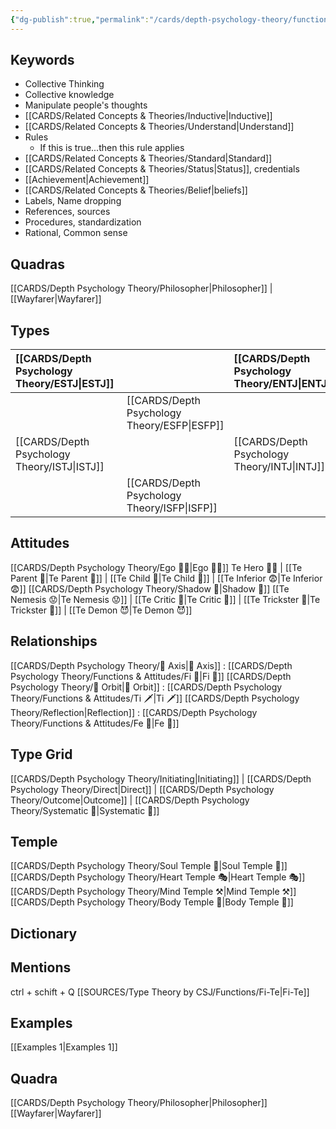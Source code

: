 ```yaml
---
{"dg-publish":true,"permalink":"/cards/depth-psychology-theory/functions-and-attitudes/te/","created":"2022-12-27T21:20:33.776+01:00","updated":"2023-04-08T10:59:05.862+02:00"}
---
```



## Keywords
- Collective Thinking
- Collective knowledge
- Manipulate people's thoughts 
- [[CARDS/Related Concepts & Theories/Inductive\|Inductive]]
- [[CARDS/Related Concepts & Theories/Understand\|Understand]]
- Rules
	- If this is true...then this rule applies 
- [[CARDS/Related Concepts & Theories/Standard\|Standard]]
- [[CARDS/Related Concepts & Theories/Status\|Status]], credentials
- [[Achievement\|Achievement]]
- [[CARDS/Related Concepts & Theories/Belief\|beliefs]]
- Labels, Name dropping
- References, sources 
- Procedures, standardization
- Rational, Common sense


## Quadras
[[CARDS/Depth Psychology Theory/Philosopher\|Philosopher]] | [[Wayfarer\|Wayfarer]] 

## Types 

| [[CARDS/Depth Psychology Theory/ESTJ\|ESTJ]]&nbsp; |  |  [[CARDS/Depth Psychology Theory/ENTJ\|ENTJ]]      |  |
|:---------------|:-----------|:---------------|:---------------|
|  | [[CARDS/Depth Psychology Theory/ESFP\|ESFP]]   |  | [[CARDS/Depth Psychology Theory/ENFP\|ENFP]]       |
| [[CARDS/Depth Psychology Theory/ISTJ\|ISTJ]]       | |  [[CARDS/Depth Psychology Theory/INTJ\|INTJ]]      |   |
|  |  [[CARDS/Depth Psychology Theory/ISFP\|ISFP]]  |    | [[CARDS/Depth Psychology Theory/INFP\|INFP]]       |  

## Attitudes
[[CARDS/Depth Psychology Theory/Ego 🙋‍♂️\|Ego 🙋‍♂️]]
Te Hero 🦸‍♂️ | [[Te Parent 🤨\|Te Parent 🤨]] | [[Te Child 🧒\|Te Child 🧒]] | [[Te Inferior 😨\|Te Inferior 😨]]
[[CARDS/Depth Psychology Theory/Shadow 👤\|Shadow 👤]] 
[[Te Nemesis 😟\|Te Nemesis 😟]] | [[Te Critic 🤔\|Te Critic 🤔]] | [[Te Trickster 🤡\|Te Trickster 🤡]] | [[Te Demon 😈\|Te Demon 😈]]

## Relationships 
[[CARDS/Depth Psychology Theory/🧲 Axis\|🧲 Axis]] : [[CARDS/Depth Psychology Theory/Functions & Attitudes/Fi 🔱\|Fi 🔱]]
[[CARDS/Depth Psychology Theory/🔄 Orbit\|🔄 Orbit]] : [[CARDS/Depth Psychology Theory/Functions & Attitudes/Ti 🗡️\|Ti 🗡️]]
[[CARDS/Depth Psychology Theory/Reflection\|Reflection]]  : [[CARDS/Depth Psychology Theory/Functions & Attitudes/Fe 💉\|Fe 💉]]

## Type Grid 
[[CARDS/Depth Psychology Theory/Initiating\|Initiating]] | [[CARDS/Depth Psychology Theory/Direct\|Direct]] | [[CARDS/Depth Psychology Theory/Outcome\|Outcome]] | [[CARDS/Depth Psychology Theory/Systematic 🔧\|Systematic 🔧]]

## Temple 
[[CARDS/Depth Psychology Theory/Soul Temple 👥\|Soul Temple 👥]]
[[CARDS/Depth Psychology Theory/Heart Temple 🎭\|Heart Temple 🎭]]
[[CARDS/Depth Psychology Theory/Mind Temple ⚒️\|Mind Temple ⚒️]]
[[CARDS/Depth Psychology Theory/Body Temple 🌳\|Body Temple 🌳]]

## Dictionary


## Mentions 
ctrl + schift + Q
[[SOURCES/Type Theory by CSJ/Functions/Fi-Te\|Fi-Te]]

## Examples 
[[Examples 1\|Examples 1]] 

## Quadra
[[CARDS/Depth Psychology Theory/Philosopher\|Philosopher]]
[[Wayfarer\|Wayfarer]]
